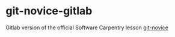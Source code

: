 git-novice-gitlab
=================
Gitlab version of the official Software Carpentry lesson [git-novice](https://swcarpentry.github.io/git-novice/)
